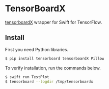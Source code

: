 # TensorBoardX

[tensorboardX](https://github.com/lanpa/tensorboardX) wrapper for Swift for TensorFlow.

## Install

First you need Python libraries.

```bash
$ pip install tensorboard tensorboardX Pillow
```

To verify installation, run the commands below.

```bash
$ swift run TestPlot
$ tensorboard --logdir /tmp/tensorboardx
```
